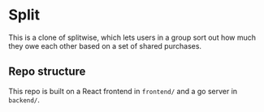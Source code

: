 # Split

This is a clone of splitwise, which lets users in a group sort out how much they owe each other based on a set of shared purchases.

## Repo structure
This repo is built on a React frontend in `frontend/` and a go server in `backend/`.